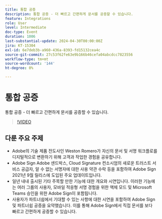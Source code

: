 ```yaml
---
title: 통합 공증
description: 통합 공증 - 더 빠르고 간편하게 문서를 공증할 수 있습니다.
feature: Integrations
role: User
level: Intermediate
doc-type: Event
duration: 1006
last-substantial-update: 2024-04-30T00:00:00Z
jira: KT-15304
exl-id: 6e7deb3b-a960-436a-8393-fd15132cea4c
source-git-commit: 27c53f62fe63e9b166b46cefa04abcdcc7823556
workflow-type: tm+mt
source-wordcount: '144'
ht-degree: 0%

---
```


# 통합 공증

통합 공증 - 더 빠르고 간편하게 문서를 공증할 수 있습니다.

>[!VIDEO](https://video.tv.adobe.com/v/3454379/?learn=on&captions=kor)

## 다룬 주요 주제

* Adobe의 기술 제품 전도사인 Weston Romero가 자신의 문서 및 서명 워크플로를 디지털적으로 변환하기 위해 고객과 작업한 경험을 공유합니다.
* Adobe Sign Adobe 샌드박스, Cloud Signature 컨소시엄의 새로운 트러스트 서비스 공급자, 알 수 없는 서명자에 대한 사용 약관 수락 등을 포함하여 Adobe Sign 2021년 9월 릴리스에 도입된 주요 업데이트입니다.
* 일년 내내 출시된 기타 주목할 만한 기능에 대한 개요와 시연입니다. 이러한 기능에는 여러 그룹의 사용자, 모바일 적응형 서명 경험을 위한 액체 모드 및 Microsoft Teams 승인을 위한 Adobe Sign이 포함됩니다.
* 사용자가 파트너쉽에서 기대할 수 있는 사항에 대한 시연을 포함하여 Adobe Sign 및 파트너쉽 공증을 요약했습니다. 이를 통해 Adobe Sign에서 직접 문서를 보다 빠르고 간편하게 공증할 수 있습니다.
